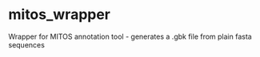 # mitos_wrapper
Wrapper for MITOS annotation tool - generates a .gbk file from plain fasta sequences
